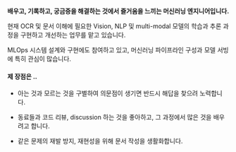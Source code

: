 
__배우고, 기록하고, 궁금증을 해결하는 것에서 즐거움을 느끼는 머신러닝 엔지니어입니다.__

현재 OCR 및 문서 이해에 필요한 Vision, NLP 및 multi-modal 모델의 학습과 추론 과정을 구현하고 개선하는 업무를 맡고 있습니다. 

MLOps 시스템 설계와 구현에도 참여하고 있고, 머신러닝 파이프라인 구성과 모델 서빙에 특히 관심이 많습니다.


#### 제 장점은 ..

- 아는 것과 모르는 것을 구별하여 의문점이 생기면 반드시 해답을 찾으려 노력합니다.

- 동료들과 코드 리뷰, discussion 하는 것을 좋아하고, 그 과정에서 많은 것을 배우려고 합니다.

- 같은 문제의 재발 방지, 재현성을 위해 문서 작성을 생활화합니다.

